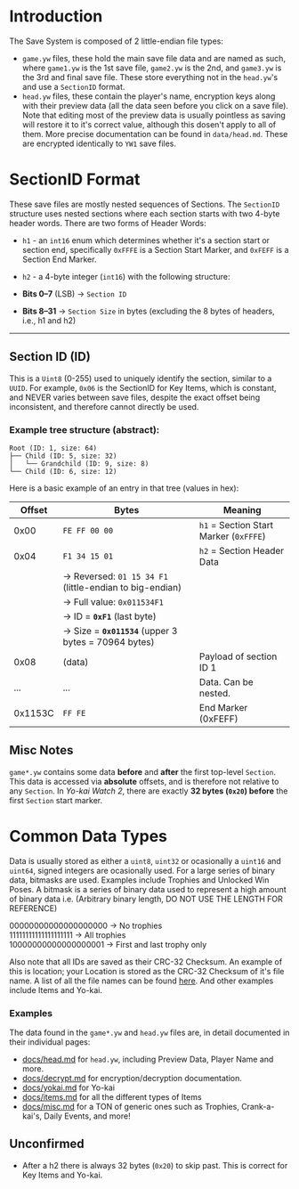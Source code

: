 # Introduction

The Save System is composed of 2 little-endian file types:
 * `game.yw` files, these hold the main save file data and are named as such, where `game1.yw` is the 1st save file, `game2.yw` is the 2nd, and `game3.yw` is the 3rd and final save file. These store everything not in the `head.yw`'s and use a `SectionID` format.
 * `head.yw` files, these contain the player's name, encryption keys along with their preview data (all the data seen before you click on a save file). Note that editing most of the preview data is usually pointless as saving will restore it to it's correct value, although this dosen't apply to all of them. More precise documentation can be found in `data/head.md`. These are encrypted identically to `YW1` save files.

# SectionID Format

These save files are mostly nested sequences of Sections. The `SectionID` structure uses nested sections where each section starts with two 4-byte header words. There are two forms of Header Words:

* `h1` - an `int16` enum which determines whether it's a section start or section end, specifically `0xFFFE` is a Section Start Marker, and `0xFEFF` is a Section End Marker.
* `h2` - a 4-byte integer (`int16`) with the following structure:

* **Bits 0–7** (LSB) → `Section ID`
* **Bits 8–31** → `Section Size` in bytes (excluding the 8 bytes of headers, i.e., h1 and h2)

---

## **Section ID (ID)**

This is a `Uint8` (0-255) used to uniquely identify the section, similar to a `UUID`. For example, `0x06` is the SectionID for Key Items, which is constant, and NEVER varies between save files, despite the exact offset being inconsistent, and therefore cannot directly be used.

### Example tree structure (abstract):

```
Root (ID: 1, size: 64)
├── Child (ID: 5, size: 32)
│   └── Grandchild (ID: 9, size: 8)
└── Child (ID: 6, size: 12)
```

Here is a basic example of an entry in that tree (values in hex):

| Offset | Bytes                                                   | Meaning                                |
| ------ | ------------------------------------------------------- | -------------------------------------- |
| 0x00   | `FE FF 00 00`                                           | `h1` = Section Start Marker (`0xFFFE`) |
| 0x04   | `F1 34 15 01`                                           | `h2` = Section Header Data             |
|        | → Reversed: `01 15 34 F1` (little-endian to big-endian) |                                        |
|        | → Full value: `0x011534F1`                              |                                        |
|        | → ID = **`0xF1`** (last byte)                           |                                        |
|        | → Size = **`0x011534`** (upper 3 bytes = 70964 bytes)   |                                        |
| 0x08   | (data)                                                  | Payload of section ID 1                |
| ...    | ...                                                     | Data. Can be nested.                   |
| 0x1153C| `FF FE`                                                 | End Marker (0xFEFF)                    |


## Misc Notes

`game*.yw` contains some data **before** and **after** the first top-level `Section`. This data is accessed via **absolute** offsets, and is therefore not relative to any `Section`. In *Yo-kai Watch 2*, there are exactly **32 bytes (`0x20`) before** the first `Section` start marker.

# Common Data Types
Data is usually stored as either a `uint8`, `uint32` or ocasionally a `uint16` and `uint64`, signed integers are ocasionally used. For a large series of binary data, bitmasks are used. Examples include Trophies and Unlocked Win Poses. A bitmask is a series of binary data used to represent a high amount of binary data i.e.
(Arbitrary binary length, DO NOT USE THE LENGTH FOR REFERENCE)

00000000000000000000 → No trophies<br/>
11111111111111111111 → All trophies<br/>
10000000000000000001 → First and last trophy only

Also note that all IDs are saved as their CRC-32 Checksum. An example of this is location; your Location is stored as the CRC-32 Checksum of it's file name. A list of all the file names can be found [here](https://tcrf.net/Notes:Yo-kai_Watch_2). And other examples include Items and Yo-kai.

### Examples
The data found in the `game*.yw` and `head.yw` files are, in detail documented in their individual pages:
* [docs/head.md](https://github.com/n123git/YWSaveEditor/blob/main/docs/head.md) for `head.yw`, including Preview Data, Player Name and more.
* [docs/decrypt.md](https://github.com/n123git/YWSaveEditor/blob/main/docs/decrypt.md) for encryption/decryption documentation.
* [docs/yokai.md](https://github.com/n123git/YWSaveEditor/blob/main/docs/yokai.md) for Yo-kai
* [docs/items.md](https://github.com/n123git/YWSaveEditor/blob/main/docs/items.md) for all the different types of Items
* [docs/misc.md](https://github.com/n123git/YWSaveEditor/blob/main/docs/misc.md) for a TON of generic ones such as Trophies, Crank-a-kai's, Daily Events, and more!


## Unconfirmed
- After a h2 there is always 32 bytes (`0x20`) to skip past. This is correct for Key Items and Yo-kai.
